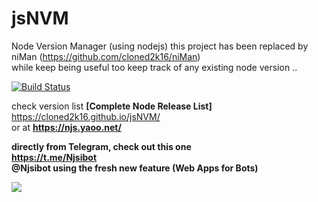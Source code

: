 
# jsNVM
Node Version Manager (using nodejs) 
this project has been replaced by niMan (https://github.com/cloned2k16/niMan)  
while keep being useful too keep track of any existing node version ..  

[![Build Status](https://travis-ci.org/cloned2k16/jsNVM.svg?branch=master)](https://travis-ci.org/cloned2k16/jsNVM)

check version list <b>[Complete Node Release List]</b>  
https://cloned2k16.github.io/jsNVM/  
or at <b> https://njs.yaoo.net/   
   
directly from Telegram, check out this one   
 https://t.me/Njsibot   
  @Njsibot  using the fresh new feature (Web Apps for Bots)

<image src=./njsv.jpg>

